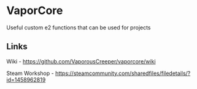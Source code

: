 # VaporCore 
Useful custom e2 functions that can be used for projects

## Links
Wiki - https://github.com/VaporousCreeper/vaporcore/wiki

Steam Workshop - https://steamcommunity.com/sharedfiles/filedetails/?id=1458962819
